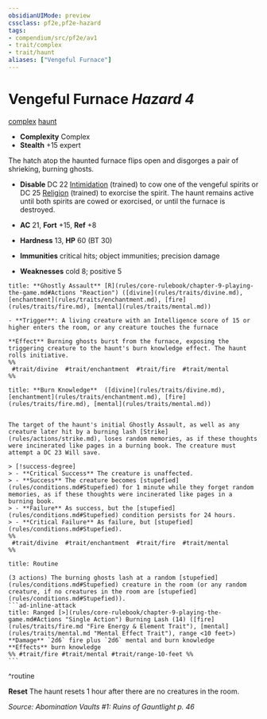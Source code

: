 ```yaml
---
obsidianUIMode: preview
cssclass: pf2e,pf2e-hazard
tags:
- compendium/src/pf2e/av1
- trait/complex
- trait/haunt
aliases: ["Vengeful Furnace"]
---
```

# Vengeful Furnace *Hazard 4*  
[complex](rules/traits/complex.md "Complex Hazard Trait")  [haunt](rules/traits/haunt.md "Haunt Hazard Trait")  

- **Complexity** Complex
- **Stealth** +15 expert  

The hatch atop the haunted furnace flips open and disgorges a pair of shrieking, burning ghosts.

- **Disable** DC 22 [Intimidation](compendium/skills.md#Intimidation) (trained) to cow one of the vengeful spirits or DC 25 [Religion](compendium/skills.md#Religion) (trained) to exorcise the spirit. The haunt remains active until both spirits are cowed or exorcised, or until the furnace is destroyed.  

- **AC** 21, **Fort** +15, **Ref** +8
- **Hardness** 13, **HP** 60 (BT 30)
- **Immunities** critical hits; object immunities; precision damage
- **Weaknesses** cold 8; positive 5

```ad-embed-ability
title: **Ghostly Assault** [R](rules/core-rulebook/chapter-9-playing-the-game.md#Actions "Reaction") ([divine](rules/traits/divine.md), [enchantment](rules/traits/enchantment.md), [fire](rules/traits/fire.md), [mental](rules/traits/mental.md))

- **Trigger**: A living creature with an Intelligence score of 15 or higher enters the room, or any creature touches the furnace

**Effect** Burning ghosts burst from the furnace, exposing the triggering creature to the haunt's burn knowledge effect. The haunt rolls initiative.  
%%
 #trait/divine  #trait/enchantment  #trait/fire  #trait/mental 
%%
```
```ad-embed-ability
title: **Burn Knowledge**  ([divine](rules/traits/divine.md), [enchantment](rules/traits/enchantment.md), [fire](rules/traits/fire.md), [mental](rules/traits/mental.md))


The target of the haunt's initial Ghostly Assault, as well as any creature later hit by a burning lash [Strike](rules/actions/strike.md), loses random memories, as if these thoughts were incinerated like pages in a burning book. The creature must attempt a DC 23 Will save.

> [!success-degree] 
> - **Critical Success** The creature is unaffected.
> - **Success** The creature becomes [stupefied](rules/conditions.md#Stupefied) for 1 minute while they forget random memories, as if these thoughts were incinerated like pages in a burning book.
> - **Failure** As success, but the [stupefied](rules/conditions.md#Stupefied) condition persists for 24 hours.
> - **Critical Failure** As failure, but [stupefied](rules/conditions.md#Stupefied).  
%%
 #trait/divine  #trait/enchantment  #trait/fire  #trait/mental 
%%
```

````ad-pf2-summary
title: Routine

(3 actions) The burning ghosts lash at a random [stupefied](rules/conditions.md#Stupefied) creature in the room (or any random creature, if no creatures in the room are [stupefied](rules/conditions.md#Stupefied)).
```ad-inline-attack
title: Ranged [>](rules/core-rulebook/chapter-9-playing-the-game.md#Actions "Single Action") Burning Lash (14) ([fire](rules/traits/fire.md "Fire Energy & Element Trait"), [mental](rules/traits/mental.md "Mental Effect Trait"), range <10 feet>)
**Damage** `2d6` fire plus `2d6` mental and burn knowledge 
**Effects** burn knowledge
%% #trait/fire #trait/mental #trait/range-10-feet %%
```
````
^routine

**Reset** The haunt resets 1 hour after there are no creatures in the room.  

*Source: Abomination Vaults #1: Ruins of Gauntlight p. 46*